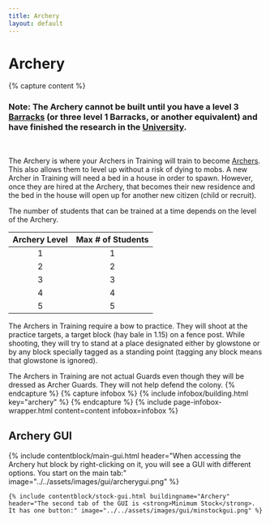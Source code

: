 ```yaml
---
title: Archery
layout: default
---
```

# Archery

{% capture content %}
### Note: The Archery cannot be built until you have a level 3 [Barracks](../../source/buildings/barracks) (or three level 1 Barracks, or another equivalent) and have finished the research in the [University](../../source/buildings/university).
<BR>

The Archery is where your Archers in Training will train to become [Archers](../../source/workers/archer). This also allows them to level up without a risk of dying to mobs. A new Archer in Training will need a bed in a house in order to spawn. However, once they are hired at the Archery, that becomes their new residence and the bed in the house will open up for another new citizen (child or recruit).

The number of students that can be trained at a time depends on the level of the Archery. 

| Archery Level | Max # of Students |
| :-----------: | :---------------: |
|       1       |         1         |
|       2       |         2         |
|       3       |         3         |
|       4       |         4         |
|       5       |         5         |

The Archers in Training require a bow to practice. They will shoot at the practice targets, a target block (hay bale in 1.15) on a fence post. While shooting, they will try to stand at a place designated either by glowstone or by any block specially tagged as a standing point (tagging any block means that glowstone is ignored).

The Archers in Training are not actual Guards even though they will be dressed as Archer Guards. They will not help defend the colony.
{% endcapture %}
{% capture infobox %}
{% include infobox/building.html key="archery" %}
{% endcapture %}
{% include page-infobox-wrapper.html content=content infobox=infobox %}

## Archery GUI

<div class="row">
  <div class="col">
    {% include contentblock/main-gui.html header="When accessing the Archery hut block by right-clicking on it, you will see a GUI with different options. You start on the main tab:" image="../../assets/images/gui/archerygui.png" %}

    {% include contentblock/stock-gui.html buildingname="Archery" header="The second tab of the GUI is <strong>Minimum Stock</strong>. It has one button:" image="../../assets/images/gui/minstockgui.png" %}
  </div>
</div>
